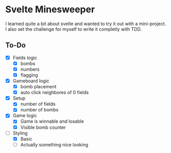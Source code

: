 # Svelte Minesweeper

I learned quite a bit about svelte and wanted to try it out with a mini-project. I also set the challenge for myself to write it completly with TDD.

## To-Do

- [x] Fields logic
  - [x] bombs
  - [x] numbers
  - [x] flagging
- [x] Gameboard logic
  - [x] bomb placement
  - [x] auto click neighbores of 0 fields
- [x] Setup
  - [x] number of fields
  - [x] number of bombs
- [x] Game logic
  - [x] Game is winnable and losable
  - [x] Visible bomb counter
- [ ] Styling
  - [x] Basic
  - [ ] Actually something nice looking
